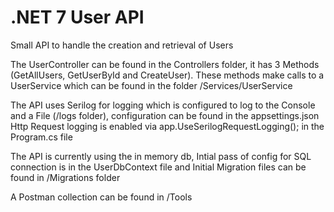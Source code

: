 ﻿# .NET 7 User API
Small API to handle the creation and retrieval of Users

The UserController can be found in the Controllers folder, it has 3 Methods (GetAllUsers, GetUserById and CreateUser). 
These methods make calls to a UserService which can be found in the folder /Services/UserService

The API uses Serilog for logging which is configured to log to the Console and a File (/logs folder), configuration can be found in the appsettings.json
Http Request logging is enabled via app.UseSerilogRequestLogging(); in the Program.cs file

The API is currently using the in memory db, Intial pass of config for SQL connection is in the UserDbContext file and Initial Migration files can be found in /Migrations folder

A Postman collection can be found in /Tools